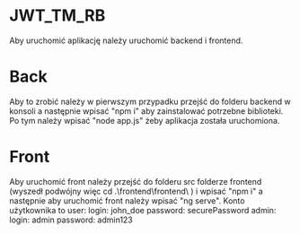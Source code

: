 ﻿# JWT_TM_RB
Aby uruchomić aplikację należy uruchomić backend i frontend. 
# Back
Aby to zrobić należy w pierwszym przypadku przejść do folderu backend w konsoli a następnie wpisać "npm i" aby zainstalować potrzebne biblioteki. Po tym należy wpisać "node app.js" żeby aplikacja została uruchomiona. 
# Front
Aby uruchomić front należy przejść do folderu src folderze frontend (wyszedł podwójny więc cd .\frontend\frontend\ ) i wpisać "npm i" a następnie aby uruchomić front należy wpisać "ng serve".
Konto użytkownika to 
user: 
login: john_doe 
password: securePassword
admin: 
login: admin
password: admin123
